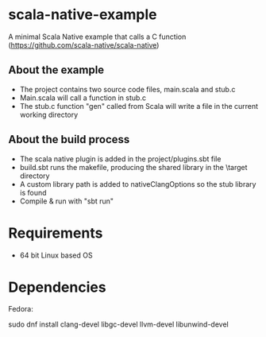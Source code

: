 # scala-native-example
A minimal Scala Native example that calls a C function (https://github.com/scala-native/scala-native)

## About the example

- The project contains two source code files, main.scala and stub.c
- Main.scala will call a function in stub.c
- The stub.c function "gen" called from Scala will write a file in the current working directory

## About the build process

- The scala native plugin is added in the project/plugins.sbt file
- build.sbt runs the makefile, producing the shared library in the \target directory
- A custom library path is added to nativeClangOptions so the stub library is found
- Compile & run with "sbt run"

# Requirements

- 64 bit Linux based OS

# Dependencies

Fedora:

sudo dnf install clang-devel libgc-devel llvm-devel libunwind-devel

